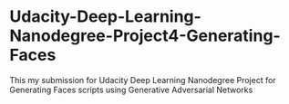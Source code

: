 # Udacity-Deep-Learning-Nanodegree-Project4-Generating-Faces
This my submission for Udacity Deep Learning Nanodegree Project for Generating Faces scripts using Generative Adversarial Networks
